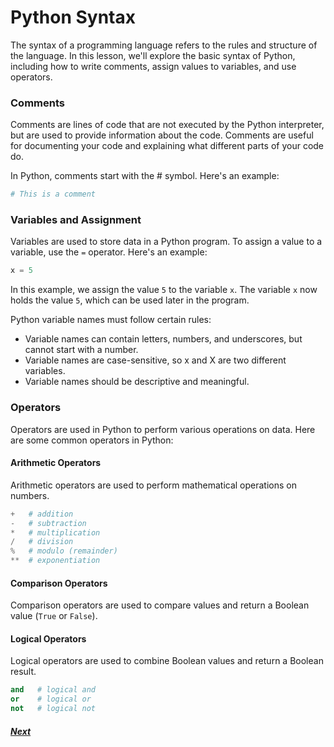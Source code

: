 # Python Syntax

The syntax of a programming language refers to the rules and structure of the language. In this lesson, we'll explore the basic syntax of Python, including how to write comments, assign values to variables, and use operators.

### Comments

Comments are lines of code that are not executed by the Python interpreter, but are used to provide information about the code. Comments are useful for documenting your code and explaining what different parts of your code do.

In Python, comments start with the # symbol. Here's an example:

```python
# This is a comment
```

### Variables and Assignment

Variables are used to store data in a Python program. To assign a value to a variable, use the `=` operator. Here's an example:

```python
x = 5
```

In this example, we assign the value `5` to the variable `x`. The variable `x` now holds the value `5`, which can be used later in the program.

Python variable names must follow certain rules:

- Variable names can contain letters, numbers, and underscores, but cannot start with a number.
- Variable names are case-sensitive, so x and X are two different variables.
- Variable names should be descriptive and meaningful.

### Operators

Operators are used in Python to perform various operations on data. Here are some common operators in Python:

#### Arithmetic Operators

Arithmetic operators are used to perform mathematical operations on numbers.

```python
+   # addition
-   # subtraction
*   # multiplication
/   # division
%   # modulo (remainder)
**  # exponentiation
```

#### Comparison Operators

Comparison operators are used to compare values and return a Boolean value (`True` or `False`).

#### Logical Operators

Logical operators are used to combine Boolean values and return a Boolean result.

```python
and   # logical and
or    # logical or
not   # logical not
```

##### [Next](./05-PYTHON-DATA-TYPES.md)
